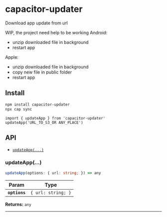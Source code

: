 # capacitor-updater

Download app update from url

WIP, the project need help to be working
Android:
- unzip downloaded file in background
- restart app

Apple:
- unzip downloaded file in background
- copy new file in public folder
- restart app

## Install

```bash
npm install capacitor-updater
npx cap sync
```

```
import { updateApp } from 'capacitor-updater'
updateApp('URL_TO_S3_OR ANY_PLACE')
```

## API

<docgen-index>

* [`updateApp(...)`](#updateapp)

</docgen-index>

<docgen-api>
<!--Update the source file JSDoc comments and rerun docgen to update the docs below-->

### updateApp(...)

```typescript
updateApp(options: { url: string; }) => any
```

| Param         | Type                          |
| ------------- | ----------------------------- |
| **`options`** | <code>{ url: string; }</code> |

**Returns:** <code>any</code>

--------------------

</docgen-api>

